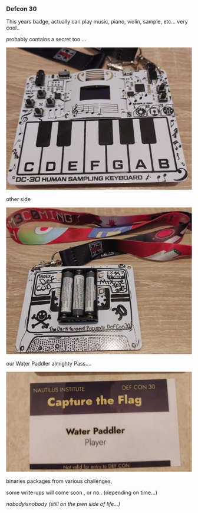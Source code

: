 ### Defcon 30

This years badge,  actually can play music, piano, violin, sample, etc... very cool..

probably contains a secret too ...

![Badge1](./Badge1.jpg)

other side

![Badge2](./Badge2.jpg)

our Water Paddler almighty Pass....

![Badges](./Badges.jpg)



binaries packages from various challenges,

some write-ups will come soon , or no.. (depending on time...)



*nobodyisnobody (still on the pwn side of life...)*
